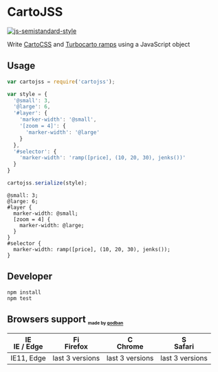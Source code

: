 # CartoJSS

[![js-semistandard-style](https://img.shields.io/badge/code%20style-semistandard-brightgreen.svg?style=flat-square)](https://github.com/Flet/semistandard)



Write [CartoCSS](https://carto.com/docs/carto-engine/cartocss) and [Turbocarto ramps](https://github.com/CartoDB/turbo-carto) using a JavaScript object

## Usage
```javascript
var cartojss = require('cartojss');

var style = {
  '@small': 3,
  '@large': 6,
  '#layer': {
    'marker-width': '@small',
    '[zoom = 4]': {
      'marker-width': '@large'
    }
  },
  '#selector': {
    'marker-width': 'ramp([price], (10, 20, 30), jenks())'
  }
}

cartojss.serialize(style);
```

```
@small: 3;
@large: 6;
#layer {
  marker-width: @small;
  [zoom = 4] {
    marker-width: @large;
  }
}
#selector {
  marker-width: ramp([price], (10, 20, 30), jenks());
}
```

## Developer

```
npm install
npm test
```


## Browsers support <sub><sup><sub><sub>made by <a href="https://godban.github.io">godban</a></sub></sub></sup></sub>

| [<img src="https://raw.githubusercontent.com/godban/browsers-support-badges/master/src/images/edge.png" alt="IE / Edge" width="16px" height="16px" />](http://godban.github.io/browsers-support-badges/)</br>IE / Edge | [<img src="https://raw.githubusercontent.com/godban/browsers-support-badges/master/src/images/firefox.png" alt="Firefox" width="16px" height="16px" />](http://godban.github.io/browsers-support-badges/)</br>Firefox | [<img src="https://raw.githubusercontent.com/godban/browsers-support-badges/master/src/images/chrome.png" alt="Chrome" width="16px" height="16px" />](http://godban.github.io/browsers-support-badges/)</br>Chrome | [<img src="https://raw.githubusercontent.com/godban/browsers-support-badges/master/src/images/safari.png" alt="Safari" width="16px" height="16px" />](http://godban.github.io/browsers-support-badges/)</br>Safari |
| --------- | --------- | --------- | --------- |
| IE11, Edge| last 3 versions| last 3 versions| last 3 versions
